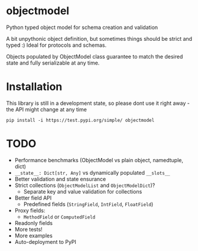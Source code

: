 # objectmodel
Python typed object model for schema creation and validation

A bit unpythonic object definition, but sometimes things should be strict and typed :)
Ideal for protocols and schemas.

Objects populated by ObjectModel class guarantee to match the desired state and fully serializable at any time.

# Installation

This library is still in a development state, so please dont use it right away - the API might change at any time
```
pip install -i https://test.pypi.org/simple/ objectmodel
```


# TODO

* Performance benchmarks (ObjectModel vs plain object, namedtuple, dict)
* `__state__: Dict[str, Any]` vs dynamically populated `__slots__`
* Better validation and state ensurance
* Strict collections (`ObjectModelList` and `ObjectModelDict`)?
  * Separate key and value validation for collections
* Better field API
  * Predefined fields (`StringField`, `IntField`, `FloatField`)
* Proxy fields:
   * `MethodField` or `ComputedField`
* Readonly fields
* More tests!
* More examples
* Auto-deployment to PyPI
